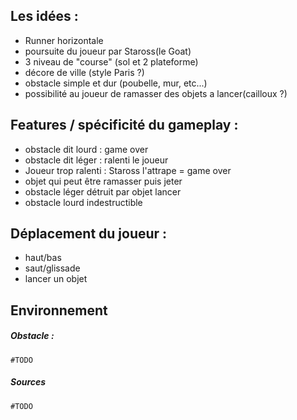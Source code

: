 ## Les idées :

- Runner horizontale
- poursuite du joueur par Staross(le Goat)
- 3 niveau de "course" (sol et 2 plateforme)
- décore de ville (style Paris ?)
- obstacle simple et dur (poubelle, mur, etc...)
- possibilité au joueur de ramasser des objets a lancer(cailloux ?)


## Features / spécificité du gameplay :
- obstacle dit lourd : game over
- obstacle dit léger : ralenti le joueur
- Joueur trop ralenti : Staross l'attrape = game over
- objet qui peut être ramasser puis jeter
- obstacle léger détruit par objet lancer
- obstacle lourd indestructible

## Déplacement du joueur :
- haut/bas
- saut/glissade 
- lancer un objet


## Environnement 
##### Obstacle :
	#TODO
##### Sources
	#TODO
